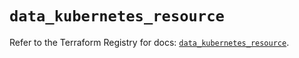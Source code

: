 # `data_kubernetes_resource`

Refer to the Terraform Registry for docs: [`data_kubernetes_resource`](https://registry.terraform.io/providers/hashicorp/kubernetes/2.30.0/docs/data-sources/resource).

